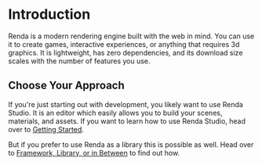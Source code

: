 # Introduction

Renda is a modern rendering engine built with the web in mind. You can use it to create games, interactive experiences,
or anything that requires 3d graphics. It is lightweight, has zero dependencies, and its download size scales with the
number of features you use.

## Choose Your Approach

If you're just starting out with development, you likely want to use Renda Studio. It is an editor which easily allows
you to build your scenes, materials, and assets. If you want to learn how to use Renda Studio, head over to
[Getting Started](./getting-started/main.md).

But if you prefer to use Renda as a library this is possible as well. Head over to
[Framework, Library, or in Between](./framework-library-or-in-between.md) to find out how.
